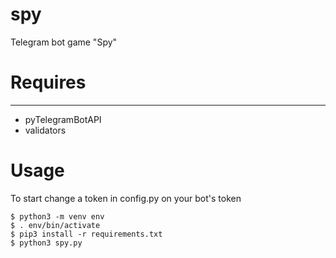 # spy
Telegram bot game "Spy"
# Requires
-----
  * pyTelegramBotAPI
  * validators
  
# Usage
To start change a token in config.py on your bot's token
``` shell
$ python3 -m venv env
$ . env/bin/activate
$ pip3 install -r requirements.txt
$ python3 spy.py
```
